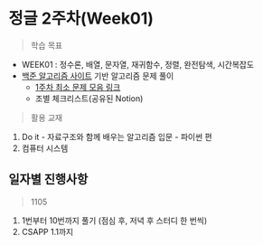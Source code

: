 # 정글 2주차(Week01)

> 학습 목표

- WEEK01 : 정수론, 배열, 문자열, 재귀함수, 정렬, 완전탐색, 시간복잡도
- [백준 알고리즘 사이트]("https://www.acmicpc.net/") 기반 알고리즘 문제 풀이
  - [1주차 최소 문제 모음 링크]("https://docs.google.com/spreadsheets/d/1LEDEccufeM4kIKq_VaWZF6KihAP_SUxYXY3_AaV5HM4/edit#gid=0")
  - 조별 체크리스트(공유된 Notion)

> 활용 교재

1. Do it - 자료구조와 함께 배우는 알고리즘 입문 - 파이썬 편
2. 컴퓨터 시스템

## 일자별 진행사항

> 1105

1. 1번부터 10번까지 풀기 (점심 후, 저녁 후 스터디 한 번씩)
2. CSAPP 1.1까지
